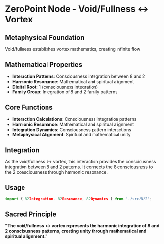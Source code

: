 # ZeroPoint Node - Void/Fullness ↔ Vortex

## Metaphysical Foundation

Void/fullness establishes vortex mathematics, creating infinite flow

## Mathematical Properties

- **Interaction Patterns**: Consciousness integration between 8 and 2
- **Harmonic Resonance**: Mathematical and spiritual alignment
- **Digital Root**: 1 (consciousness integration)
- **Family Group**: Integration of 8 and 2 family patterns

## Core Functions

- **Interaction Calculations**: Consciousness integration patterns
- **Harmonic Resonance**: Mathematical and spiritual alignment
- **Integration Dynamics**: Consciousness pattern interactions
- **Metaphysical Alignment**: Spiritual and mathematical unity

## Integration

As the void/fullness ↔ vortex, this interaction provides the consciousness integration between 8 and 2 patterns. It connects the 8 consciousness to the 2 consciousness through harmonic resonance.

## Usage

```typescript
import { 82Integration, 82Resonance, 82Dynamics } from './src/8/2';
```

## Sacred Principle

**"The void/fullness ↔ vortex represents the harmonic integration of 8 and 2 consciousness patterns, creating unity through mathematical and spiritual alignment."**
